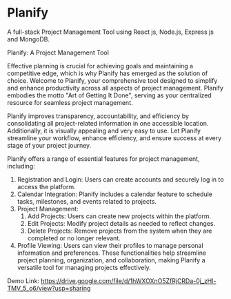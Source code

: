 # Planify
A full-stack Project Management Tool using React js, Node.js, Express js and MongoDB.

Planify: A Project Management Tool

Effective planning is crucial for achieving goals and maintaining a competitive edge, which is why Planify has emerged as the solution of choice. Welcome to Planify, your comprehensive tool designed to simplify and enhance productivity across all aspects of project management. Planify embodies the motto "Art of Getting It Done", serving as your centralized resource for seamless project management.

Planify improves transparency, accountability, and efficiency by consolidating all project-related information in one accessible location. Additionally, it is visually appealing and very easy to use. Let Planify streamline your workflow, enhance efficiency, and ensure success at every stage of your project journey.

Planify offers a range of essential features for project management, including:
   1. Registration and Login: Users can create accounts and securely log in to access the platform.
   2. Calendar Integration: Planify includes a calendar feature to schedule tasks, milestones, and events related to projects.
   3. Project Management:
      1. Add Projects: Users can create new projects within the platform.
      2. Edit Projects: Modify project details as needed to reflect changes.
      3. Delete Projects: Remove projects from the system when they are completed or no longer relevant.
   4. Profile Viewing: Users can view their profiles to manage personal information and preferences.
These functionalities help streamline project planning, organization, and collaboration, making Planify a versatile tool for managing projects effectively.

Demo Link: https://drive.google.com/file/d/1hWXOXnO5ZfRjCRDa-0j_zHl-TMV_5_o6/view?usp=sharing
